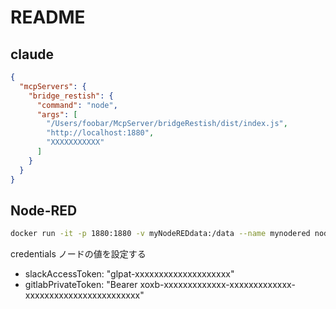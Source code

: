 # README

## claude

```json
{
  "mcpServers": {
    "bridge_restish": {
      "command": "node",
      "args": [
        "/Users/foobar/McpServer/bridgeRestish/dist/index.js",
        "http://localhost:1880",
        "XXXXXXXXXXX"
      ]
    }
  }
}
```

## Node-RED

```bash
docker run -it -p 1880:1880 -v myNodeREDdata:/data --name mynodered nodered/node-red
```

credentials ノードの値を設定する

- slackAccessToken: "glpat-xxxxxxxxxxxxxxxxxxxx"
- gitlabPrivateToken: "Bearer xoxb-xxxxxxxxxxxxx-xxxxxxxxxxxxx-xxxxxxxxxxxxxxxxxxxxxxxx"
